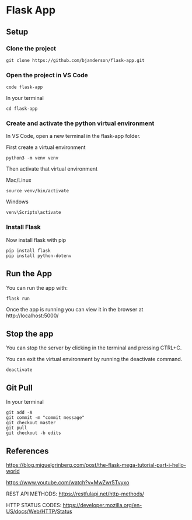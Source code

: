 # Flask App

## Setup


### Clone the project

    git clone https://github.com/bjanderson/flask-app.git

### Open the project in VS Code

    code flask-app

In your terminal

    cd flask-app

### Create and activate the python virtual environment
In VS Code, open a new terminal in the flask-app folder.

First create a virtual environment

    python3 -m venv venv

Then activate that virtual environment

Mac/Linux

    source venv/bin/activate

Windows

    venv\Scripts\activate

### Install Flask
Now install flask with pip

    pip install flask
    pip install python-dotenv

## Run the App
You can run the app with:

    flask run

Once the app is running you can view it in the browser at
http://localhost:5000/

## Stop the app
You can stop the server by clicking in the terminal and pressing CTRL+C.

You can exit the virtual environment by running the deactivate command.

    deactivate

## Git Pull
In your terminal

    git add -A
    git commit -m "commit message"
    git checkout master
    git pull
    git checkout -b edits

## References

https://blog.miguelgrinberg.com/post/the-flask-mega-tutorial-part-i-hello-world

https://www.youtube.com/watch?v=MwZwr5Tvyxo

REST API METHODS:  https://restfulapi.net/http-methods/

HTTP STATUS CODES: https://developer.mozilla.org/en-US/docs/Web/HTTP/Status

